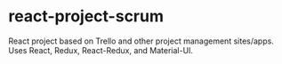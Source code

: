 # react-project-scrum
React project based on Trello and other project management sites/apps. Uses React, Redux, React-Redux, and Material-UI.
